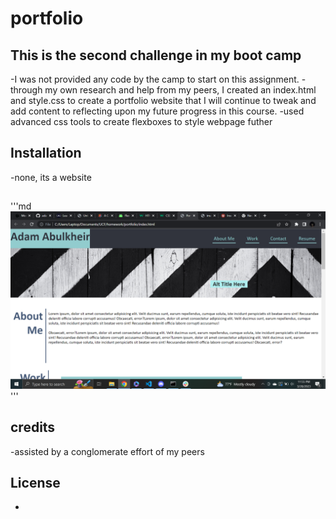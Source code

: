 # portfolio

## This is the second challenge in my boot camp
-I was not provided any code by the camp to start on this assignment.
-through my own research and help from my peers, I created an index.html and style.css to create a portfolio website that I will continue to tweak and add content to reflecting upon my future progress in this course.
-used advanced css tools to create flexboxes to style webpage futher

## Installation
-none, its a website

##
'''md
![screenshot](./Assets/images/screenshot.png)'''

## credits
-assisted by a conglomerate effort of my peers

## License
-